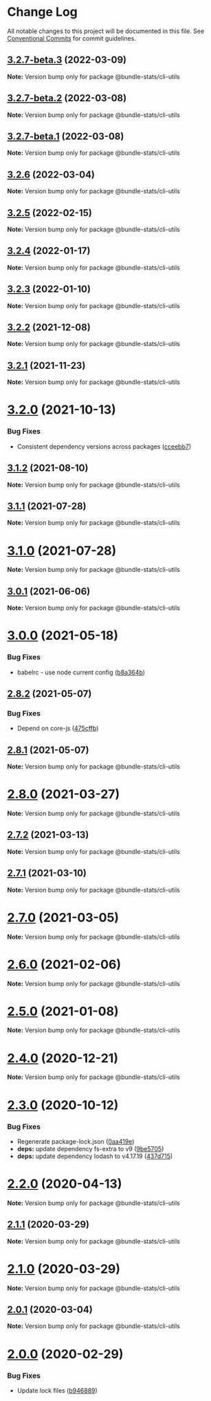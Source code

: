 # Change Log

All notable changes to this project will be documented in this file.
See [Conventional Commits](https://conventionalcommits.org) for commit guidelines.

## [3.2.7-beta.3](https://github.com/relative-ci/bundle-stats/compare/v3.2.7-beta.2...v3.2.7-beta.3) (2022-03-09)

**Note:** Version bump only for package @bundle-stats/cli-utils





## [3.2.7-beta.2](https://github.com/relative-ci/bundle-stats/compare/v3.2.7-beta.1...v3.2.7-beta.2) (2022-03-08)

**Note:** Version bump only for package @bundle-stats/cli-utils





## [3.2.7-beta.1](https://github.com/relative-ci/bundle-stats/compare/v3.2.6...v3.2.7-beta.1) (2022-03-08)

**Note:** Version bump only for package @bundle-stats/cli-utils





## [3.2.6](https://github.com/relative-ci/bundle-stats/compare/v3.2.5...v3.2.6) (2022-03-04)

**Note:** Version bump only for package @bundle-stats/cli-utils





## [3.2.5](https://github.com/relative-ci/bundle-stats/compare/v3.2.4...v3.2.5) (2022-02-15)

**Note:** Version bump only for package @bundle-stats/cli-utils





## [3.2.4](https://github.com/relative-ci/bundle-stats/compare/v3.2.3...v3.2.4) (2022-01-17)

**Note:** Version bump only for package @bundle-stats/cli-utils





## [3.2.3](https://github.com/relative-ci/bundle-stats/compare/v3.2.2...v3.2.3) (2022-01-10)

**Note:** Version bump only for package @bundle-stats/cli-utils





## [3.2.2](https://github.com/relative-ci/bundle-stats/compare/v3.2.1...v3.2.2) (2021-12-08)

**Note:** Version bump only for package @bundle-stats/cli-utils





## [3.2.1](https://github.com/relative-ci/bundle-stats/compare/v3.2.0...v3.2.1) (2021-11-23)

**Note:** Version bump only for package @bundle-stats/cli-utils





# [3.2.0](https://github.com/relative-ci/bundle-stats/compare/v3.1.3...v3.2.0) (2021-10-13)


### Bug Fixes

* Consistent dependency versions across packages ([cceebb7](https://github.com/relative-ci/bundle-stats/commit/cceebb7724670a7c40c156c395449fc65d183690))





## [3.1.2](https://github.com/relative-ci/bundle-stats/compare/v3.1.1...v3.1.2) (2021-08-10)

**Note:** Version bump only for package @bundle-stats/cli-utils





## [3.1.1](https://github.com/relative-ci/bundle-stats/compare/v3.1.0...v3.1.1) (2021-07-28)

**Note:** Version bump only for package @bundle-stats/cli-utils





# [3.1.0](https://github.com/relative-ci/bundle-stats/compare/v3.0.1...v3.1.0) (2021-07-28)

**Note:** Version bump only for package @bundle-stats/cli-utils





## [3.0.1](https://github.com/relative-ci/bundle-stats/compare/v3.0.0...v3.0.1) (2021-06-06)

**Note:** Version bump only for package @bundle-stats/cli-utils





# [3.0.0](https://github.com/relative-ci/bundle-stats/compare/v2.8.2...v3.0.0) (2021-05-18)


### Bug Fixes

* babelrc - use node current config ([b8a364b](https://github.com/relative-ci/bundle-stats/commit/b8a364b5da1f2f9ccd744b13f583fa58df2ebcea))





## [2.8.2](https://github.com/relative-ci/bundle-stats/compare/v2.8.1...v2.8.2) (2021-05-07)


### Bug Fixes

* Depend on core-js ([475cffb](https://github.com/relative-ci/bundle-stats/commit/475cffbbb9924a4dbfffa923b81ccb19fe9cd7fb))





## [2.8.1](https://github.com/relative-ci/bundle-stats/compare/v2.8.0...v2.8.1) (2021-05-07)

**Note:** Version bump only for package @bundle-stats/cli-utils





# [2.8.0](https://github.com/relative-ci/bundle-stats/compare/v2.7.2...v2.8.0) (2021-03-27)

**Note:** Version bump only for package @bundle-stats/cli-utils





## [2.7.2](https://github.com/relative-ci/bundle-stats/compare/v2.7.1...v2.7.2) (2021-03-13)

**Note:** Version bump only for package @bundle-stats/cli-utils





## [2.7.1](https://github.com/relative-ci/bundle-stats/compare/v2.7.0...v2.7.1) (2021-03-10)

**Note:** Version bump only for package @bundle-stats/cli-utils





# [2.7.0](https://github.com/relative-ci/bundle-stats/compare/v2.6.0...v2.7.0) (2021-03-05)

**Note:** Version bump only for package @bundle-stats/cli-utils





# [2.6.0](https://github.com/relative-ci/bundle-stats/compare/v2.5.0...v2.6.0) (2021-02-06)

**Note:** Version bump only for package @bundle-stats/cli-utils





# [2.5.0](https://github.com/relative-ci/bundle-stats/compare/v2.4.0...v2.5.0) (2021-01-08)

**Note:** Version bump only for package @bundle-stats/cli-utils





# [2.4.0](https://github.com/relative-ci/bundle-stats/compare/v2.3.0...v2.4.0) (2020-12-21)

**Note:** Version bump only for package @bundle-stats/cli-utils





# [2.3.0](https://github.com/relative-ci/bundle-stats/compare/v2.2.0...v2.3.0) (2020-10-12)


### Bug Fixes

* Regenerate package-lock.json ([0aa419e](https://github.com/relative-ci/bundle-stats/commit/0aa419e29b93f9ebebf1b8b79838d9e52044c9ef))
* **deps:** update dependency fs-extra to v9 ([9be5705](https://github.com/relative-ci/bundle-stats/commit/9be5705d2ad1e9a7e4e4196265eebc932bda0811))
* **deps:** update dependency lodash to v4.17.19 ([437d715](https://github.com/relative-ci/bundle-stats/commit/437d715bcdce3da849bffc07de9b6aafc07f5d0e))





# [2.2.0](https://github.com/relative-ci/bundle-stats/compare/v2.1.1...v2.2.0) (2020-04-13)

**Note:** Version bump only for package @bundle-stats/cli-utils





## [2.1.1](https://github.com/relative-ci/bundle-stats/compare/v2.1.0...v2.1.1) (2020-03-29)

**Note:** Version bump only for package @bundle-stats/cli-utils





# [2.1.0](https://github.com/relative-ci/bundle-stats/compare/v2.0.1...v2.1.0) (2020-03-29)

**Note:** Version bump only for package @bundle-stats/cli-utils





## [2.0.1](https://github.com/relative-ci/bundle-stats/compare/v2.0.0...v2.0.1) (2020-03-04)

**Note:** Version bump only for package @bundle-stats/cli-utils





# [2.0.0](https://github.com/relative-ci/bundle-stats/compare/v2.0.0-rc.1...v2.0.0) (2020-02-29)


### Bug Fixes

* Update lock files ([b946889](https://github.com/relative-ci/bundle-stats/commit/b946889f8fdd9eecfce008db6a69ee5d1336faa3))
